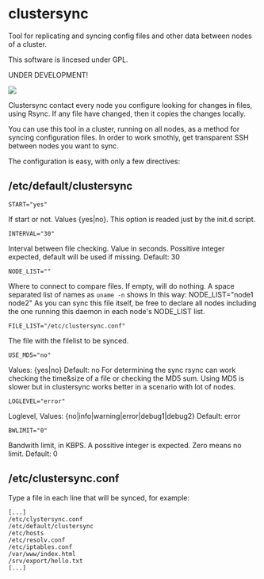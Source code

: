 clustersync
===========

Tool for replicating and syncing config files and other data between nodes of a cluster.

This software is lincesed under GPL.


UNDER DEVELOPMENT!

![](http://2.bp.blogspot.com/-EDz2rKYDwaM/T9jtE7_EeuI/AAAAAAAAB6A/FkKWmRNh0oE/s1600/clustersync.png)

Clustersync contact every node you configure looking for changes in files, using Rsync.
If any file have changed, then it copies the changes locally.

You can use this tool in a cluster, running on all nodes, as a method for syncing configuration files.
In order to work smothly, get transparent SSH between nodes you want to sync.

The configuration is easy, with only a few directives:

/etc/default/clustersync
------------------------
`START="yes"`

If start or not. Values {yes|no}. This option is readed just by the init.d script.

`INTERVAL="30"`

Interval between file checking. Value in seconds. 
Possitive integer expected, default will be used if missing. Default: 30

`NODE_LIST=""`

Where to connect to compare files. If empty, will do nothing.
A space separated list of names as `uname -n` shows
In this way: NODE_LIST="node1 node2"
As you can sync this file itself, be free to declare all nodes including the one running
this daemon in each node's NODE_LIST list.

`FILE_LIST="/etc/clustersync.conf"`

The file with the filelist to be synced.

`USE_MD5="no"`

Values: {yes|no} Default: no
For determining the sync rsync can work checking the time&size of a file
or checking the MD5 sum. Using MD5 is slower but in clustersync works better
in a scenario with lot of nodes.

`LOGLEVEL="error"`

Loglevel, Values: {no|info|warning|error|debug1|debug2} Default: error

`BWLIMIT="0"`

Bandwith limit, in KBPS. A possitive integer is expected. Zero means no limit.
Default: 0




/etc/clustersync.conf
---------------------
Type a file in each line that will be synced, for example:

	[...]
	/etc/clystersync.conf
	/etc/default/clustersync
	/etc/hosts
	/etc/resolv.conf
	/etc/iptables.conf
	/var/www/index.html
	/srv/export/hello.txt
	[...]
